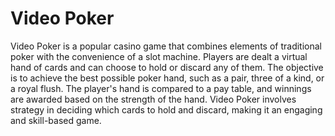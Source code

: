 # Video Poker

Video Poker is a popular casino game that combines elements of traditional poker with the convenience of a slot machine. Players are dealt a virtual hand of cards and can choose to hold or discard any of them. The objective is to achieve the best possible poker hand, such as a pair, three of a kind, or a royal flush. The player's hand is compared to a pay table, and winnings are awarded based on the strength of the hand. Video Poker involves strategy in deciding which cards to hold and discard, making it an engaging and skill-based game.
